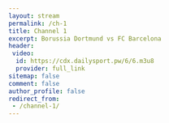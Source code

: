 ```yaml
---
layout: stream
permalink: /ch-1
title: Channel 1
excerpt: Borussia Dortmund vs FC Barcelona
header:
 video:
  id: https://cdx.dailysport.pw/6/6.m3u8
  provider: full_link
sitemap: false
comment: false
author_profile: false
redirect_from:
 - /channel-1/
---
```

<style>h1#page-title{display:none;height:0;visibility:hidden;!important</style>

